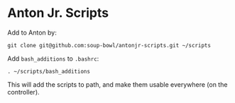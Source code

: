 # Anton Jr. Scripts
Add to Anton by:
```
git clone git@github.com:soup-bowl/antonjr-scripts.git ~/scripts
```

Add `bash_additions` to `.bashrc`:
```
. ~/scripts/bash_additions
```

This will add the scripts to path, and make them usable everywhere (on the controller).
